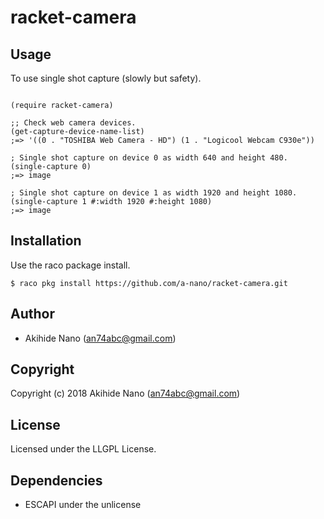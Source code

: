 # racket-camera

## Usage

To use single shot capture (slowly but safety).
```racket

(require racket-camera)

;; Check web camera devices.
(get-capture-device-name-list)
;=> '((0 . "TOSHIBA Web Camera - HD") (1 . "Logicool Webcam C930e"))

; Single shot capture on device 0 as width 640 and height 480.
(single-capture 0)
;=> image

; Single shot capture on device 1 as width 1920 and height 1080.
(single-capture 1 #:width 1920 #:height 1080)
;=> image

```

## Installation
Use the raco package install.

    $ raco pkg install https://github.com/a-nano/racket-camera.git

## Author

* Akihide Nano (an74abc@gmail.com)

## Copyright

Copyright (c) 2018 Akihide Nano (an74abc@gmail.com)

## License

Licensed under the LLGPL License.

## Dependencies

* ESCAPI under the unlicense
